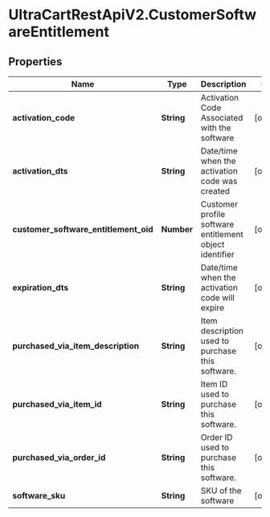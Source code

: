 # UltraCartRestApiV2.CustomerSoftwareEntitlement

## Properties

Name | Type | Description | Notes
------------ | ------------- | ------------- | -------------
**activation_code** | **String** | Activation Code Associated with the software | [optional] 
**activation_dts** | **String** | Date/time when the activation code was created | [optional] 
**customer_software_entitlement_oid** | **Number** | Customer profile software entitlement object identifier | [optional] 
**expiration_dts** | **String** | Date/time when the activation code will expire | [optional] 
**purchased_via_item_description** | **String** | Item description used to purchase this software. | [optional] 
**purchased_via_item_id** | **String** | Item ID used to purchase this software. | [optional] 
**purchased_via_order_id** | **String** | Order ID used to purchase this software. | [optional] 
**software_sku** | **String** | SKU of the software | [optional] 


